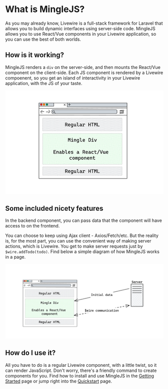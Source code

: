# What is MingleJS?

As you may already know, Livewire is a full-stack framework for Laravel that allows you to build dynamic interfaces using server-side code.
MingleJS allows you to use React/Vue components in your Livewire application, so you can use the best of both worlds.

## How is it working?

MingleJS renders a `div` on the server-side, and then mounts the React/Vue component on the client-side. Each JS component is rendered by a Livewire compoenent, so you get an island of interactivity in your Livewire application, with the JS of your taste.

![img_1.png](img_1.png)

## Some included nicety features

In the backend component, you can pass data that the component will have access to on the frontend.

You can choose to keep using Ajax client - Axios/Fetch/etc.
But the reality is, for the most part, you can use the convenient way of making server actions, which is Livewire. You get to make server requests just by `$wire.addTodo(todo)`. Find below a simple diagram of how MingleJS works in a page.

![img_2.png](img_2.png)

## How do I use it?

All you have to do is a regular Livewire component, with a little twist, so it can render JavaScript. Don't worry, there's a friendly command to create components for you. Find how to install and use MingleJS in the [Getting Started](/getting-started) page or jump right into the [Quickstart](/quickstart) page.


